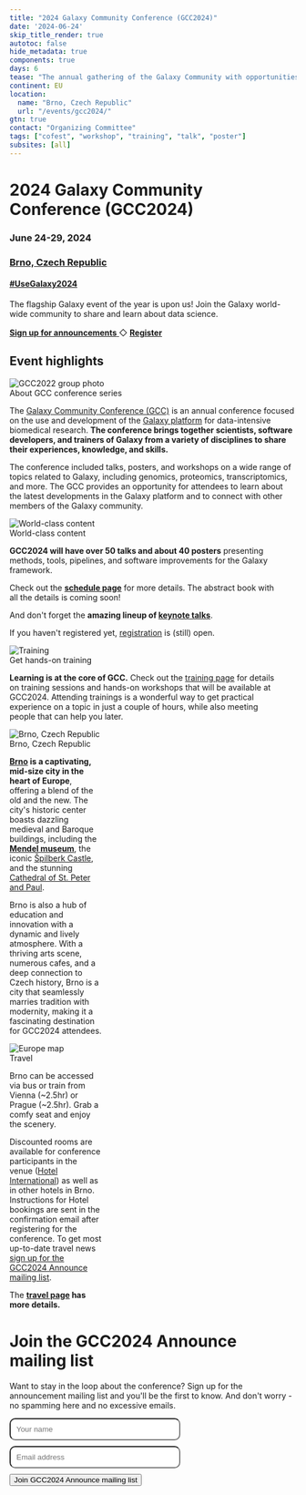 ```yaml
---
title: "2024 Galaxy Community Conference (GCC2024)"
date: '2024-06-24'
skip_title_render: true
autotoc: false
hide_metadata: true
components: true
days: 6
tease: "The annual gathering of the Galaxy Community with opportunities to hear latest developments, get training, and meet everyone involved."
continent: EU
location:
  name: "Brno, Czech Republic"
  url: "/events/gcc2024/"
gtn: true
contact: "Organizing Committee"
tags: ["cofest", "workshop", "training", "talk", "poster"]
subsites: [all]
---
```


<slot name="/events/gcc2024/header" />

<div class="text-center my-5">

# **2024 Galaxy Community Conference (GCC2024)**

### June 24-29, 2024
### [Brno, Czech Republic](https://maps.app.goo.gl/QDx3SRk8YoZEbQv68)

#### [#UseGalaxy2024](https://twitter.com/hashtag/UseGalaxy2024)

  <div class="text-center my-5">
    <div class="lead" style="padding-bottom: 1rem">
      The flagship Galaxy event of the year is upon us! Join the Galaxy world-wide community to share and learn about data science.
    </div>
    <a target="_blank" href="https://gaggle.email/join/gcc2024-announce@gaggle.email" type="button" class="btn btn-primary">
        <strong>Sign up for announcements</strong>
    </a>
    ◇
    <a href="https://register.oxfordabstracts.com/event/5248?preview=true" type="button" class="btn btn-primary" target="_blank">
        <strong>Register</strong>
    </a>
  </div>
</div>

## Event highlights

<div class="card-deck lead">

  <!-- About GCC -->
  <div class="card" style="min-width: 30%; max-width: 40rem;">
    <img src="/images/events/gcc2024/gcc2023-generic.png" class="card-img-top" alt="GCC2022 group photo" />
    <div class="card-header">About GCC conference series</div>

The [Galaxy Community Conference (GCC)](/gcc) is an annual conference focused on
the use and development of the [Galaxy platform](https://galaxyproject.org/) for
data-intensive biomedical research. **The conference brings together scientists,
software developers, and trainers of Galaxy from a variety of disciplines to share their
experiences, knowledge, and skills.**

The conference included talks, posters, and workshops on a wide range of topics
related to Galaxy, including genomics, proteomics, transcriptomics, and more.
The GCC provides an opportunity for attendees to learn about the latest
developments in the Galaxy platform and to connect with other members of the
Galaxy community.

  </div>


  <!-- Call for participation -->
  <div class="card" style="min-width: 30%; max-width: 30rem;">
    <img src="/images/events/gcc2024/participation.png" class="card-img-top" alt="World-class content" />
    <div class="card-header">World-class content</div>

**GCC2024 will have over 50 talks and about 40 posters** presenting methods,
tools, pipelines, and software improvements for the Galaxy framework.

Check out the **[schedule page](/events/gcc2024/schedule/)** for more details.
The abstract book with all the details is coming soon!

And don't forget the **amazing lineup of [keynote talks](/events/gcc2024/keynotes/)**.

If you haven't registered yet, [registration](/events/gcc2024/register/) is
(still) open.

  </div>


<!-- Fellowships -->
  <!-- <div class="card" style="min-width: 30%; max-width: 30rem;">
    <img src="/images/events/gcc2024/fellowships.png" class="card-img-top" alt="Fellowships" />
    <div class="card-header">Fellowships are available</div>

**There are travel & registration fellowships available** for participating at GCC2024!

Thanks to the [JXTX foundation](https://jxtxfoundation.org/), 6 graduate
students in genomics and data sciences will have an opportunity to attend the
conference.

**Deadline for application is March 31, 2024**. Complete details and the
application form are available on the [JXTX
website](https://jxtxfoundation.org/news/2024-2-19-gcc/).

  </div> -->


  <!-- Training -->
  <div class="card" style="min-width: 30%; max-width: 30rem;">
    <img src="/images/events/gcc2024/training.png" class="card-img-top" alt="Training" />
    <div class="card-header">Get hands-on training</div>

**Learning is at the core of GCC.** Check out the [training
page](/events/gcc2024/training/) for details on training sessions and hands-on
workshops that will be available at GCC2024. Attending trainings is a wonderful
way to get practical experience on a topic in just a couple of hours, while also
meeting people that can help you later.


<!-- A **preview of the training topics** includes:

  <ul>
    <li>Point-and-Click driven Machine Learning within Galaxy</li>
    <li>(Alhpa)fold proteins like it's nobody's business!</li>
    <li>How to administer a Galaxy server</li>
    <li>Quantum programming? I did it!</li>
    <li><a href="/events/gcc2024/training/"><i>and many more</i></a></li>
  </ul> -->

  </div>


<!-- Keynotes -->
  <!--<div class="card" style="min-width: 30%; max-width: 30rem;">
    <img src="/images/events/gcc2023/keynotes-images.png" class="card-img-top" alt="Keynotes abstract" />
    <div class="card-header">Keynote speakers</div>

**Three inspiring and prominent keynote speakers** presented work on how they
actively use and rely on Galaxy to make key research discoveries.

The covered topics focused on biodiversity and structural biology.

Check out their full biographies on the [program
page](/events/gcc2023/schedule/#keynote-speakers).

  </div> -->

<!-- Fellowships
  <div class="card" style="min-width: 30%; max-width: 30rem;">
    <img src="/images/events/gcc2023/fellowships.png" class="card-img-top" alt="Student fellowships" />
    <div class="card-header">Fellowships (still) available!</div>

GCC2023 is happy to announce that **fellowships are available for students** to
participate in GCC2023! Apply to build your professional network and learn.

The deadline for in-person fellowships has passed but you can still apply for
attending virtually. Check out the [Fellowships
page](/events/gcc2023/fellowships/) for details and application deadlines.

Brought to you by an anonymous donor.
  </div>
-->
  <!-- Destination -->
  <div class="card" style="min-width: 30%; max-width: 32.2%;">
    <img src="/images/events/gcc2024/brno.png" class="card-img-top" alt="Brno, Czech Republic" />
    <div class="card-header">Brno, Czech Republic</div>

**[Brno](https://www.amazingczechia.com/destinations/brno/) is a captivating,
mid-size city in the heart of Europe**, offering a blend of the old and the new.
The city's historic center boasts dazzling medieval and Baroque buildings,
including the **[Mendel museum](https://mendelmuseum.muni.cz/en)**, the iconic
[Špilberk Castle](https://www.gotobrno.cz/en/place/spilberk-castle/), and the
stunning [Cathedral of St. Peter and
Paul](https://www.gotobrno.cz/en/place/cathedral-of-st-peter-and-paul/).

Brno is also a hub of education and innovation with a dynamic and
lively atmosphere. With a thriving arts scene, numerous cafes, and a
deep connection to Czech history, Brno is a city that seamlessly marries
tradition with modernity, making it a fascinating destination for GCC2024
attendees.

  </div>


  <!-- Travel -->
  <div class="card" style="min-width: 30%; max-width: 32.2%">
    <img src="/images/events/gcc2024/europe-map.png" class="card-img-top" alt="Europe map" />
    <div class="card-header">Travel</div>

Brno can be accessed via bus or train from Vienna (~2.5hr) or Prague (~2.5hr).
Grab a comfy seat and enjoy the scenery.

Discounted rooms are available for conference participants in the venue ([Hotel International](https://www.hotelinternational.cz/en/)) as well as in other hotels in Brno.
Instructions for Hotel bookings are sent in the confirmation email after registering for the conference.
To get most up-to-date travel news
<a target="_blank" href="https://gaggle.email/join/gcc2024-announce@gaggle.email">
sign up for the GCC2024 Announce mailing list</a>.

The **[travel page](/events/gcc2024/travel/) has more details.**

  </div>


</div>

# Join the GCC2024 Announce mailing list

Want to stay in the loop about the conference? Sign up for the announcement
mailing list and you'll be the first to know. And don't worry - no spamming here
and no excessive emails.
<div class="text-center my-5">
  <form method="post" action="https://gaggle.email/join/gcc2024-announce@gaggle.email">
      <div>
          <input name="name" type="text" placeholder="Your name" style="width: 300px; border-radius: 10px; padding: 10px; margin-bottom: 10px;">
      </div>
      <div>
          <input name="email" type="email" placeholder="Email address" style="width: 300px; border-radius: 10px; padding: 10px; margin-bottom: 10px;">
      </div>
      <div>
          <button class="btn btn-primary">Join GCC2024 Announce mailing list</button>
      </div>
  </form>
</div>
